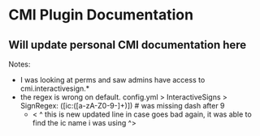 # CMI Plugin Documentation

## Will update personal CMI documentation here

Notes:
- I was looking at perms and saw admins have access to cmi.interactivesign.*
- the regex is wrong on default. config.yml > InteractiveSigns >   SignRegex: (\[ic:([a-zA-Z0-9-]+)\]) # was missing dash after 9
  * < ^ this is new updated line in case goes bad again, it was able to find the ic name i was using ^>